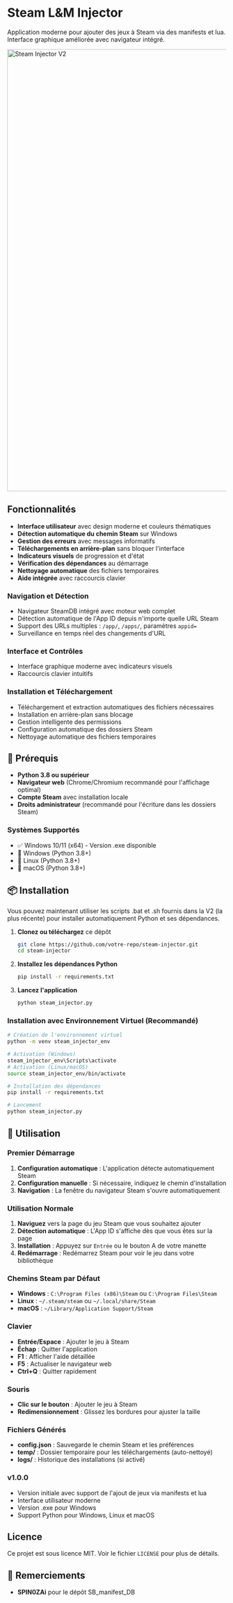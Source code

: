# Steam L&M Injector

Application moderne pour ajouter des jeux à Steam via des manifests et lua. Interface graphique améliorée avec navigateur intégré.


<img width="1920" height="1017" alt="Steam Injector V2" src="https://github.com/user-attachments/assets/cae53ab9-4b00-43af-9172-24a12a522ef6" />


##  Fonctionnalités

- **Interface utilisateur** avec design moderne et couleurs thématiques
- **Détection automatique du chemin Steam** sur Windows
- **Gestion des erreurs** avec messages informatifs
- **Téléchargements en arrière-plan** sans bloquer l'interface
- **Indicateurs visuels** de progression et d'état
- **Vérification des dépendances** au démarrage
- **Nettoyage automatique** des fichiers temporaires
- **Aide intégrée** avec raccourcis clavier

### Navigation et Détection
- Navigateur SteamDB intégré avec moteur web complet
- Détection automatique de l'App ID depuis n'importe quelle URL Steam
- Support des URLs multiples : `/app/`, `/apps/`, paramètres `appid=`
- Surveillance en temps réel des changements d'URL

### Interface et Contrôles  
- Interface graphique moderne avec indicateurs visuels
- Raccourcis clavier intuitifs
  
### Installation et Téléchargement
- Téléchargement et extraction automatiques des fichiers nécessaires
- Installation en arrière-plan sans blocage
- Gestion intelligente des permissions
- Configuration automatique des dossiers Steam
- Nettoyage automatique des fichiers temporaires

## 🔧 Prérequis

- **Python 3.8 ou supérieur**
- **Navigateur web** (Chrome/Chromium recommandé pour l'affichage optimal)
- **Compte Steam** avec installation locale
- **Droits administrateur** (recommandé pour l'écriture dans les dossiers Steam)

### Systèmes Supportés
- ✅ Windows 10/11 (x64) - Version .exe disponible
- 🐍 Windows (Python 3.8+)
- 🐍 Linux (Python 3.8+)
- 🐍 macOS (Python 3.8+)

## 📦 Installation

Vous pouvez maintenant utiliser les scripts .bat et .sh fournis dans la V2 (la plus récente) pour installer automatiquement Python et ses dépendances.

1. **Clonez ou téléchargez** ce dépôt
   ```bash
   git clone https://github.com/votre-repo/steam-injector.git
   cd steam-injector
   ```

2. **Installez les dépendances Python**
   ```bash
   pip install -r requirements.txt
   ```

3. **Lancez l'application**
   ```bash
   python steam_injector.py
   ```

### Installation avec Environnement Virtuel (Recommandé)
```bash
# Création de l'environnement virtuel
python -m venv steam_injector_env

# Activation (Windows)
steam_injector_env\Scripts\activate
# Activation (Linux/macOS)
source steam_injector_env/bin/activate

# Installation des dépendances
pip install -r requirements.txt

# Lancement
python steam_injector.py
```

## 🚀 Utilisation

### Premier Démarrage
1. **Configuration automatique** : L'application détecte automatiquement Steam
2. **Configuration manuelle** : Si nécessaire, indiquez le chemin d'installation
3. **Navigation** : La fenêtre du navigateur Steam s'ouvre automatiquement

### Utilisation Normale
1. **Naviguez** vers la page du jeu Steam que vous souhaitez ajouter
2. **Détection automatique** : L'App ID s'affiche dès que vous êtes sur la page
3. **Installation** : Appuyez sur `Entrée` ou le bouton A de votre manette
4. **Redémarrage** : Redémarrez Steam pour voir le jeu dans votre bibliothèque

### Chemins Steam par Défaut
- **Windows** : `C:\Program Files (x86)\Steam` ou `C:\Program Files\Steam`
- **Linux** : `~/.steam/steam` ou `~/.local/share/Steam`
- **macOS** : `~/Library/Application Support/Steam`

### Clavier
- **Entrée/Espace** : Ajouter le jeu à Steam
- **Échap** : Quitter l'application
- **F1** : Afficher l'aide détaillée
- **F5** : Actualiser le navigateur web
- **Ctrl+Q** : Quitter rapidement

### Souris
- **Clic sur le bouton** : Ajouter le jeu à Steam
- **Redimensionnement** : Glissez les bordures pour ajuster la taille


### Fichiers Générés
- **config.json** : Sauvegarde le chemin Steam et les préférences
- **temp/** : Dossier temporaire pour les téléchargements (auto-nettoyé)
- **logs/** : Historique des installations (si activé)

### v1.0.0
- Version initiale avec support de l'ajout de jeux via manifests et lua
- Interface utilisateur moderne
- Version .exe pour Windows
- Support Python pour Windows, Linux et macOS

##  Licence

Ce projet est sous licence MIT. Voir le fichier `LICENSE` pour plus de détails.


## 🙏 Remerciements

- **SPIN0ZAi** pour le dépôt SB_manifest_DB

